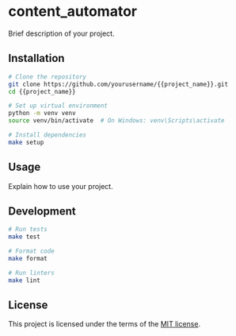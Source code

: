# content_automator

Brief description of your project.

## Installation

```bash
# Clone the repository
git clone https://github.com/yourusername/{{project_name}}.git
cd {{project_name}}

# Set up virtual environment
python -m venv venv
source venv/bin/activate  # On Windows: venv\Scripts\activate

# Install dependencies
make setup
```

## Usage

Explain how to use your project.

## Development

```bash
# Run tests
make test

# Format code
make format

# Run linters
make lint
```

## License

This project is licensed under the terms of the [MIT license](LICENSE).
